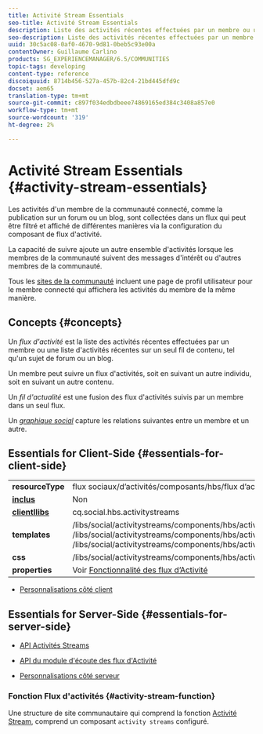 ```yaml
---
title: Activité Stream Essentials
seo-title: Activité Stream Essentials
description: Liste des activités récentes effectuées par un membre ou une liste d'activités récentes sur un seul thread de contenu
seo-description: Liste des activités récentes effectuées par un membre ou une liste d'activités récentes sur un seul thread de contenu
uuid: 30c5ac08-0af0-4670-9d81-0beb5c93e00a
contentOwner: Guillaume Carlino
products: SG_EXPERIENCEMANAGER/6.5/COMMUNITIES
topic-tags: developing
content-type: reference
discoiquuid: 8714b456-527a-457b-82c4-21bd445dfd9c
docset: aem65
translation-type: tm+mt
source-git-commit: c897f034edbdbeee74869165ed384c3408a857e0
workflow-type: tm+mt
source-wordcount: '319'
ht-degree: 2%

---
```



# Activité Stream Essentials {#activity-stream-essentials}

Les activités d&#39;un membre de la communauté connecté, comme la publication sur un forum ou un blog, sont collectées dans un flux qui peut être filtré et affiché de différentes manières via la configuration du composant de flux d&#39;activité.

La capacité de suivre ajoute un autre ensemble d&#39;activités lorsque les membres de la communauté suivent des messages d&#39;intérêt ou d&#39;autres membres de la communauté.

Tous les [sites de la communauté](/help/communities/overview.md#communitiessites) incluent une page de profil utilisateur pour le membre connecté qui affichera les activités du membre de la même manière.

## Concepts {#concepts}

Un *flux d&#39;activité* est la liste des activités récentes effectuées par un membre ou une liste d&#39;activités récentes sur un seul fil de contenu, tel qu&#39;un sujet de forum ou un blog.

Un membre peut suivre un flux d&#39;activités, soit en suivant un autre individu, soit en suivant un autre contenu.

Un *fil d&#39;actualité* est une fusion des flux d&#39;activités suivis par un membre dans un seul flux.

Un *[graphique social](/help/communities/essentials-socialgraph.md)* capture les relations suivantes entre un membre et un autre.

## Essentials for Client-Side {#essentials-for-client-side}

<table>
 <tbody>
  <tr>
   <td> <strong>resourceType</strong></td>
   <td>flux sociaux/d’activités/composants/hbs/flux d’activités</td>
  </tr>
  <tr>
   <td> <a href="/help/communities/scf.md#add-or-include-a-communities-component"><strong>inclus</strong></a></td>
   <td>Non</td>
  </tr>
  <tr>
   <td> <a href="/help/communities/clientlibs.md"><strong>clientllibs</strong></a></td>
   <td>cq.social.hbs.activitystreams</td>
  </tr>
  <tr>
   <td> <strong>templates</strong></td>
   <td> /libs/social/activitystreams/components/hbs/activitystreams/activitystreams.hbs<br /> /libs/social/activitystreams/components/hbs/activitystreams/activity/activity-title.hbs<br /> /libs/social/activitystreams/components/hbs/activitystreams/activity/activity.hbs</td>
  </tr>
  <tr>
   <td> <strong>css</strong></td>
   <td> /libs/social/activitystreams/components/hbs/activitystreams/clientlibs/activitystreams.css</td>
  </tr>
  <tr>
   <td><strong> properties</strong></td>
   <td>Voir <a href="/help/communities/activities.md">Fonctionnalité des flux d’Activité</a></td>
  </tr>
 </tbody>
</table>

* [Personnalisations côté client](/help/communities/client-customize.md)

## Essentials for Server-Side {#essentials-for-server-side}

* [API Activités Streams](https://helpx.adobe.com/experience-manager/6-5/sites/developing/using/reference-materials/javadoc/com/adobe/cq/social/activitystreams/api/package-frame.html)

* [API du module d&#39;écoute des flux d&#39;Activité](https://helpx.adobe.com/experience-manager/6-5/sites/developing/using/reference-materials/javadoc/com/adobe/cq/social/activitystreams/listener/api/package-frame.html)

* [Personnalisations côté serveur](/help/communities/server-customize.md)

### Fonction Flux d&#39;activités {#activity-stream-function}

Une structure de site communautaire qui comprend la fonction [Activité Stream](/help/communities/functions.md#activity-stream-function), comprend un composant `activity streams` configuré.
